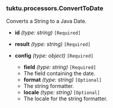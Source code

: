 ### tuktu.processors.ConvertToDate
Converts a String to a Java Date.

  * **id** *(type: string)* `[Required]`

  * **result** *(type: string)* `[Required]`

  * **config** *(type: object)* `[Required]`

    * **field** *(type: string)* `[Required]`
    - The field containing the date.
 
    * **format** *(type: string)* `[Optional]`
    - The string formatter.
 
    * **locale** *(type: string)* `[Optional]`
    - The locale for the string formatter.
 
